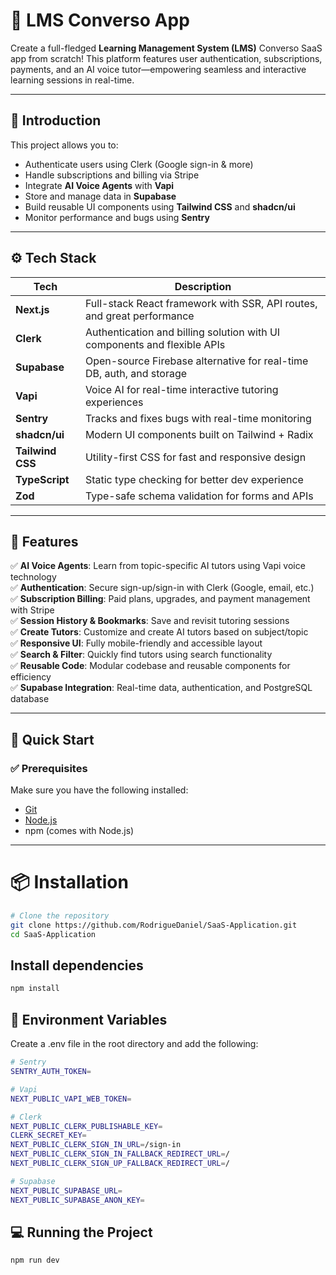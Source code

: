 # 🧠 LMS Converso App

Create a full-fledged **Learning Management System (LMS)** Converso SaaS app from scratch! This platform features user authentication, subscriptions, payments, and an AI voice tutor—empowering seamless and interactive learning sessions in real-time.

---

## 🚀 Introduction

This project allows you to:

- Authenticate users using Clerk (Google sign-in & more)
- Handle subscriptions and billing via Stripe
- Integrate **AI Voice Agents** with **Vapi**
- Store and manage data in **Supabase**
- Build reusable UI components using **Tailwind CSS** and **shadcn/ui**
- Monitor performance and bugs using **Sentry**

---

## ⚙️ Tech Stack

| Tech        | Description |
|-------------|-------------|
| **Next.js** | Full-stack React framework with SSR, API routes, and great performance |
| **Clerk**   | Authentication and billing solution with UI components and flexible APIs |
| **Supabase**| Open-source Firebase alternative for real-time DB, auth, and storage |
| **Vapi**    | Voice AI for real-time interactive tutoring experiences |
| **Sentry**  | Tracks and fixes bugs with real-time monitoring |
| **shadcn/ui** | Modern UI components built on Tailwind + Radix |
| **Tailwind CSS** | Utility-first CSS for fast and responsive design |
| **TypeScript** | Static type checking for better dev experience |
| **Zod** | Type-safe schema validation for forms and APIs |

---

## 🔋 Features

✅ **AI Voice Agents**: Learn from topic-specific AI tutors using Vapi voice technology  
✅ **Authentication**: Secure sign-up/sign-in with Clerk (Google, email, etc.)  
✅ **Subscription Billing**: Paid plans, upgrades, and payment management with Stripe  
✅ **Session History & Bookmarks**: Save and revisit tutoring sessions  
✅ **Create Tutors**: Customize and create AI tutors based on subject/topic  
✅ **Responsive UI**: Fully mobile-friendly and accessible layout  
✅ **Search & Filter**: Quickly find tutors using search functionality  
✅ **Reusable Code**: Modular codebase and reusable components for efficiency  
✅ **Supabase Integration**: Real-time data, authentication, and PostgreSQL database  

---

## 🏁 Quick Start

### ✅ Prerequisites

Make sure you have the following installed:

- [Git](https://git-scm.com/)
- [Node.js](https://nodejs.org/)
- npm (comes with Node.js)

---

# 📦 Installation

```bash
# Clone the repository
git clone https://github.com/RodrigueDaniel/SaaS-Application.git
cd SaaS-Application
```

## Install dependencies
```bash
npm install
```

## 🔐 Environment Variables
Create a .env file in the root directory and add the following:
```bash
# Sentry
SENTRY_AUTH_TOKEN=

# Vapi
NEXT_PUBLIC_VAPI_WEB_TOKEN=

# Clerk
NEXT_PUBLIC_CLERK_PUBLISHABLE_KEY=
CLERK_SECRET_KEY=
NEXT_PUBLIC_CLERK_SIGN_IN_URL=/sign-in
NEXT_PUBLIC_CLERK_SIGN_IN_FALLBACK_REDIRECT_URL=/
NEXT_PUBLIC_CLERK_SIGN_UP_FALLBACK_REDIRECT_URL=/

# Supabase
NEXT_PUBLIC_SUPABASE_URL=
NEXT_PUBLIC_SUPABASE_ANON_KEY=
```
## 💻 Running the Project
```bash
npm run dev
```
